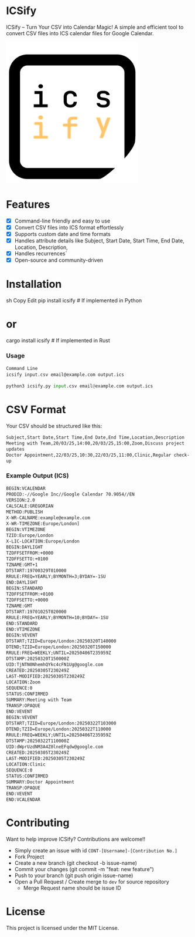 # ICSify

ICSify – Turn Your CSV into Calendar Magic!
A simple and efficient tool to convert CSV files into ICS calendar files for
Google Calendar.

![ICSify Logo](./icsify_logo.png)

# Features
- [x] Command-line friendly and easy to use
- [x] Convert CSV files into ICS format effortlessly
- [x] Supports custom date and time formats
- [x] Handles attribute details like Subject, Start Date, Start Time, End Date, Location, Description,
- [x] Handles recurrences`
- [x] Open-source and community-driven

# Installation
sh
Copy
Edit
pip install icsify  # If implemented in Python
# or
cargo install icsify  # If implemented in Rust
### Usage

```bash
Command Line
icsify input.csv email@example.com output.ics
```

```Python
python3 icsify.py input.csv email@example.com output.ics
```

# CSV Format
Your CSV should be structured like this:


```csv
Subject,Start Date,Start Time,End Date,End Time,Location,Description
Meeting with Team,20/03/25,14:00,20/03/25,15:00,Zoom,Discuss project updates
Doctor Appointment,22/03/25,10:30,22/03/25,11:00,Clinic,Regular check-up
```

### Example Output (ICS)

```
BEGIN:VCALENDAR
PRODID:-//Google Inc//Google Calendar 70.9054//EN
VERSION:2.0
CALSCALE:GREGORIAN
METHOD:PUBLISH
X-WR-CALNAME:example@example.com
X-WR-TIMEZONE:Europe/London]
BEGIN:VTIMEZONE
TZID:Europe/London
X-LIC-LOCATION:Europe/London
BEGIN:DAYLIGHT
TZOFFSETFROM:+0000
TZOFFSETTO:+0100
TZNAME:GMT+1
DTSTART:19700329T010000
RRULE:FREQ=YEARLY;BYMONTH=3;BYDAY=-1SU
END:DAYLIGHT
BEGIN:STANDARD
TZOFFSETFROM:+0100
TZOFFSETTO:+0000
TZNAME:GMT
DTSTART:19701025T020000
RRULE:FREQ=YEARLY;BYMONTH=10;BYDAY=-1SU
END:STANDARD
END:VTIMEZONE
BEGIN:VEVENT
DTSTART;TZID=Europe/London:20250320T140000
DTEND;TZID=Europe/London:20250320T150000
RRULE:FREQ=WEEKLY;UNTIL=20250406T235959Z
DTSTAMP:20250320T150000Z
UID:TjNTN0NhemhQYkc4cFN1Ug@google.com
CREATED:20250305T230249Z
LAST-MODIFIED:20250305T230249Z
LOCATION:Zoom
SEQUENCE:0
STATUS:CONFIRMED
SUMMARY:Meeting with Team
TRANSP:OPAQUE
END:VEVENT
BEGIN:VEVENT
DTSTART;TZID=Europe/London:20250322T103000
DTEND;TZID=Europe/London:20250322T110000
RRULE:FREQ=WEEKLY;UNTIL=20250406T235959Z
DTSTAMP:20250322T110000Z
UID:dWprUzdNM3A4Z0lneEFqdw@google.com
CREATED:20250305T230249Z
LAST-MODIFIED:20250305T230249Z
LOCATION:Clinic
SEQUENCE:0
STATUS:CONFIRMED
SUMMARY:Doctor Appointment
TRANSP:OPAQUE
END:VEVENT
END:VCALENDAR
```

# Contributing
Want to help improve ICSify? Contributions are welcome!!
- Simply create an issue with id `CONT-[Username]-[Contribution No.]`
- Fork Project
- Create a new branch (git checkout -b issue-name)
- Commit your changes (git commit -m "feat: new feature")
- Push to your branch (git push origin issue-name)
- Open a Pull Request / Create merge to `dev` for source repository
  - Merge Request name should be issue ID

# License
This project is licensed under the MIT License.